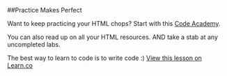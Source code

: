 

##Practice Makes Perfect

Want to keep practicing your HTML chops? Start with this [Code Academy](http://www.codecademy.com/courses/web-beginner-en-HZA3b/0/1).

You can also read up on all your HTML resources. AND take a stab at any uncompleted labs.

The best way to learn to code is to write code :)
<a href='https://learn.co/lessons/hs-html-stay-fresh' data-visibility='hidden'>View this lesson on Learn.co</a>
